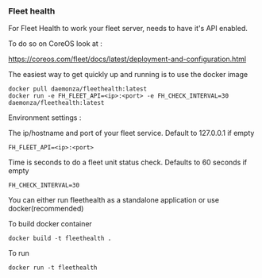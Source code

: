 ### Fleet health

For Fleet Health to work your fleet server, needs to have it's
API enabled.

To do so on CoreOS look at :

https://coreos.com/fleet/docs/latest/deployment-and-configuration.html

The easiest way to get quickly up and running is to use the docker image

```
docker pull daemonza/fleethealth:latest
docker run -e FH_FLEET_API=<ip>:<port> -e FH_CHECK_INTERVAL=30 daemonza/fleethealth:latest
```

Environment settings :

The ip/hostname and port of your fleet service. Default to 127.0.0.1 if empty

```
FH_FLEET_API=<ip>:<port>
```

Time is seconds to do a fleet unit status check. Defaults to 60 seconds if empty

```
FH_CHECK_INTERVAL=30
```

You can either run fleethealth as a standalone application or use docker(recommended)


To build docker container

```
docker build -t fleethealth .
```

To run

```
docker run -t fleethealth
```
